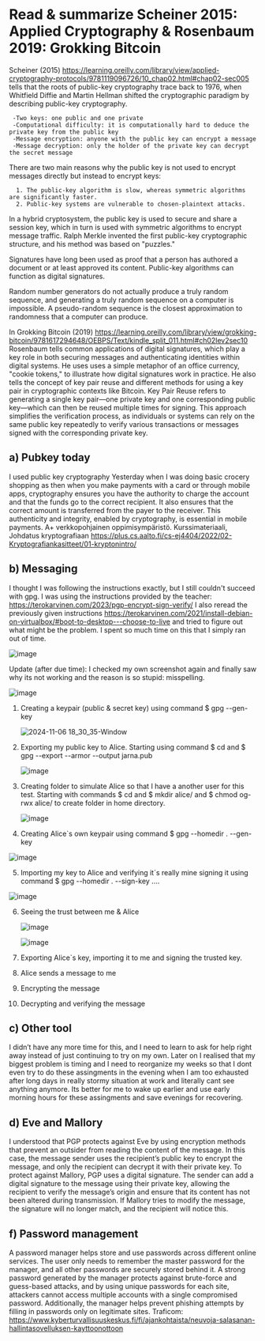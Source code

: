 # Read & summarize Scheiner 2015: Applied Cryptography & Rosenbaum 2019: Grokking Bitcoin

Scheiner (2015) https://learning.oreilly.com/library/view/applied-cryptography-protocols/9781119096726/10_chap02.html#chap02-sec005  tells that the roots of public-key cryptography trace back to 1976, when Whitfield Diffie and Martin Hellman shifted the cryptographic paradigm by describing public-key cryptography.

     -Two keys: one public and one private
     -Computational difficulty: it is computationally hard to deduce the private key from the public key
     -Message encryption: anyone with the public key can encrypt a message
     -Message decryption: only the holder of the private key can decrypt the secret message
     
There are two main reasons why the public key is not used to encrypt messages directly but instead to encrypt keys:

      1. The public-key algorithm is slow, whereas symmetric algorithms are significantly faster.
      2. Public-key systems are vulnerable to chosen-plaintext attacks.
      
In a hybrid cryptosystem, the public key is used to secure and share a session key, which in turn is used with symmetric algorithms to encrypt message traffic. Ralph Merkle invented the first public-key cryptographic structure, and his method was based on "puzzles."

Signatures have long been used as proof that a person has authored a document or at least approved its content. Public-key algorithms can function as digital signatures.

Random number generators do not actually produce a truly random sequence, and generating a truly random sequence on a computer is impossible. A pseudo-random sequence is the closest approximation to randomness that a computer can produce.

In Grokking Bitcoin (2019) https://learning.oreilly.com/library/view/grokking-bitcoin/9781617294648/OEBPS/Text/kindle_split_011.html#ch02lev2sec10 Rosenbaum tells common applications of digital signatures, which play a key role in both securing messages and authenticating identities within digital systems. He uses uses a simple metaphor of an office currency, "cookie tokens," to illustrate how digital signatures work in practice. He also tells the concept of key pair reuse and different methods for using a key pair in cryptographic contexts like Bitcoin. Key Pair Reuse refers to generating a single key pair—one private key and one corresponding public key—which can then be reused multiple times for signing. This approach simplifies the verification process, as individuals or systems can rely on the same public key repeatedly to verify various transactions or messages signed with the corresponding private key.



## a) Pubkey today
I used public key cryptography Yesterday when I was doing basic crocery shopping as then when you make payments with a card or through mobile apps, cryptography ensures you have the authority to charge the account and that the funds go to the correct recipient. It also ensures that the correct amount is transferred from the payer to the receiver. This authenticity and integrity, enabled by cryptography, is essential in mobile payments. A+ verkkopohjainen oppimisympäristö. Kurssimateriaali, Johdatus kryptografiaan https://plus.cs.aalto.fi/cs-ej4404/2022/02-Kryptografiankasitteet/01-kryptonintro/


## b) Messaging
I thought I was following the instructions exactly, but I still couldn't succeed with gpg. I was using the instructions provided by the teacher: https://terokarvinen.com/2023/pgp-encrypt-sign-verify/ I also reread the previously given instructions https://terokarvinen.com/2021/install-debian-on-virtualbox/#boot-to-desktop---choose-to-live  and tried to figure out what might be the problem. I spent so much time on this that I simply ran out of time.

![image](https://github.com/user-attachments/assets/219e2925-f75f-4362-89ec-546be9e4fea5)

Update (after due time): I checked my own screenshot again and finally saw why its not working and the reason is so stupid: misspelling. 

![image](https://github.com/user-attachments/assets/0675dfe5-9f6a-4040-8a4d-e5937cafe53a)

1. Creating a keypair (public & secret key) using command $ gpg --gen-key


   ![2024-11-06 18_30_35-Window](https://github.com/user-attachments/assets/c0cff2d1-3bfb-4b90-afce-5c0e13000ca9)


2. Exporting my public key to Alice. Starting using command $ cd  and $ gpg --export --armor --output jarna.pub
   

   ![image](https://github.com/user-attachments/assets/1e1a003d-ebe6-437b-9358-03d204856186)


3. Creating folder to simulate Alice so that I have a another user for this test. Starting with commands $ cd  and $ mkdir alice/  and $ chmod og-rwx alice/ to create folder in home directory.


   ![image](https://github.com/user-attachments/assets/9f652a08-dde1-4636-94fe-bdaa19fef5ed)


4. Creating Alice`s own keypair using command $ gpg --homedir . --gen-key


![image](https://github.com/user-attachments/assets/bf5320f0-3da2-4411-96c3-7a67d6961eff)




5. Importing my key to Alice and verifying it´s really mine signing it using command $ gpg --homedir . --sign-key  .... 

  ![image](https://github.com/user-attachments/assets/75a49bf8-7b9c-4785-beaf-e46da6db7a7c)


6. Seeing the trust between me & Alice

   ![image](https://github.com/user-attachments/assets/fd7f8494-3570-43eb-9759-c5bc0d7a9489)

   ![image](https://github.com/user-attachments/assets/19ac0134-fd1e-48e4-83cb-6ef5f911452d)


7. Exporting Alice`s key, importing it to me and signing the trusted key.
8. Alice sends a message to me
9. Encrypting the message
10. Decrypting and verifying the message




   



## c) Other tool

 I didn’t have any more time for this, and I need to learn to ask for help right away instead of just continuing to try on my own. Later on I realised that my biggest problem is timing and I need to reorganize my weeks so that I dont even try to do these assingments in the evening when I am too exhausted after long days in really stormy situation at work and literally cant see anything anymore. Its better for me to wake up earlier and use early morning hours for these assingments and save evenings for recovering.

## d) Eve and Mallory

I understood that PGP protects against Eve by using encryption methods that prevent an outsider from reading the content of the message. In this case, the message sender uses the recipient’s public key to encrypt the message, and only the recipient can decrypt it with their private key. To protect against Mallory, PGP uses a digital signature. The sender can add a digital signature to the message using their private key, allowing the recipient to verify the message’s origin and ensure that its content has not been altered during transmission. If Mallory tries to modify the message, the signature will no longer match, and the recipient will notice this.

## f) Password management

A password manager helps store and use passwords across different online services. The user only needs to remember the master password for the manager, and all other passwords are securely stored behind it. A strong password generated by the manager protects against brute-force and guess-based attacks, and by using unique passwords for each site, attackers cannot access multiple accounts with a single compromised password. Additionally, the manager helps prevent phishing attempts by filling in passwords only on legitimate sites. Traficom: https://www.kyberturvallisuuskeskus.fi/fi/ajankohtaista/neuvoja-salasanan-hallintasovelluksen-kayttoonottoon


